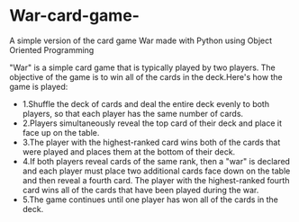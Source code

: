 # War-card-game-

A simple version of the card game War made with Python using Object Oriented Programming

"War" is a simple card game that is typically played by two players. The objective of the game is to win all of the cards in the deck.Here's how the game is played:

* 1.Shuffle the deck of cards and deal the entire deck evenly to both players, so that each player has the same number of cards.
* 2.Players simultaneously reveal the top card of their deck and place it face up on the table.
* 3.The player with the highest-ranked card wins both of the cards that were played and places them at the bottom of their deck.
* 4.If both players reveal cards of the same rank, then a "war" is declared and each player must place two additional cards face down on the table and then reveal a fourth card. The player with the highest-ranked fourth card wins all of the cards that have been played during the war.
* 5.The game continues until one player has won all of the cards in the deck.

